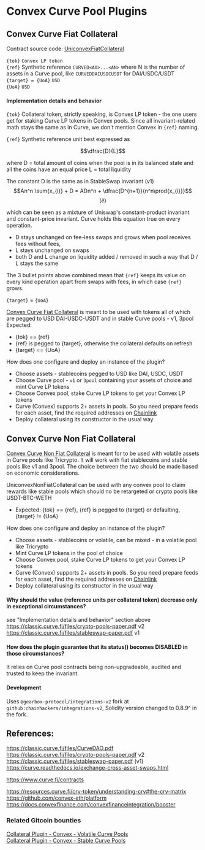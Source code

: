 # Convex Curve Pool Plugins

## Convex Curve Fiat Collateral

Contract source code: [UniconvexFiatCollateral](./UniconvexFiatCollateral.sol)

`{tok}` `Convex LP token`  
`{ref}` Synthetic reference `CURVED<A0>...<AN>` where N is the number of assets in a Curve pool, like `CURVEDDAIUSDCUSDT` for DAI/USDC/USDT  
`{target} = {UoA}` `USD`  
`{UoA}` `USD`

#### Implementation details and behavior

`{tok}` Collateral token, strictly speaking, is Convex LP token - the one users get for staking Curve LP tokens in Convex pools. Since all invariant-related math stays the same as in Curve, we don't mention Convex in `{ref}` naming.

`{ref}` Synthetic reference unit best expressed as 

$$\dfrac{D}{L}$$ 

where 
D = total amount of coins when the pool is in its balanced state and all the coins have an equal price
L = total liquidity

The constant D is the same as in StableSwap invariant (v1) 
 $$An^n \sum{x_{i}} + D = ADn^n + \dfrac{D^{n+1}}{n^n\prod{x_{i}}}$$ $$(ё)$$

which can be seen as a mixture of Uniswap's constant-product invariant and constant-price invariant. Curve holds this equation true on every operation. 
* D stays unchanged on fee-less swaps and grows when pool receives fees without fees,
* L stays unchanged on swaps
* both D and L change on liquidity added / removed in such a way that D / L stays the same

The 3 bullet points above combined mean that `{ref}` keeps its value on every kind operation apart from swaps with fees, in which case `{ref}` grows. 


`{target}` = `{UoA}`

[Convex Curve Fiat Collateral](./UniconvexFiatCollateral) is meant to be used with tokens all of which are pegged to USD  DAI-USDC-USDT
and in stable Curve pools - v1, 3pool
Expected: 
* {tok} == {ref}
* {ref} is pegged to {target}, otherwise the collateral defaults on refresh
* {target} == {UoA}

How does one configure and deploy an instance of the plugin?
- Choose assets - stablecoins pegged to USD like DAI, USDC, USDT
- Choose Curve pool - `v1` or `3pool` containing your assets of choice and mint Curve LP tokens
- Choose Convex pool, stake Curve LP tokens to get your Convex LP tokens
- Curve (Convex) supports 2+ assets in pools. So you need prepare feeds for each asset, find the required addresses on [Chainlink](https://data.chain.link/ethereum/mainnet/stablecoins)
- Deploy collateral using its constructor in the usual way


## Convex Curve Non Fiat Collateral

[Convex Curve Non Fiat Collateral](./UniconvexNonFiatCollateral) is meant for to be used with volatile assets in Curve pools 
like Tricrypto. It will work with fiat stablecoins and stable pools like v1 and 3pool.
The choice between the two should be made based on economic considerations. 


UniconvexNonFiatCollateral can be used with any convex pool to claim rewards like stable pools which should no be retargeted or crypto pools like USDT-BTC-WETH
* Expected: {tok} == {ref}, {ref} is pegged to {target} or defaulting, {target} != {UoA}

How does one configure and deploy an instance of the plugin?
- Choose assets - stablecoins or volatile, can be mixed -  in a volatile pool like Tricrypto
- Mint Curve LP tokens in the pool of choice
- Choose Convex pool, stake Curve LP tokens to get your Convex LP tokens
- Curve (Convex) supports 2+ assets in pools. So you need prepare feeds for each asset, find the required addresses on [Chainlink](https://data.chain.link/ethereum/mainnet/stablecoins)
- Deploy collateral using its constructor in the usual way

#### Why should the value (reference units per collateral token) decrease only in exceptional circumstances?
see "Implementation details and behavior" section above
https://classic.curve.fi/files/crypto-pools-paper.pdf   v2
https://classic.curve.fi/files/stableswap-paper.pdf     v1

#### How does the plugin guarantee that its status() becomes DISABLED in those circumstances?
It relies on Curve pool contracts being non-upgradeable, audited and trusted to keep the invariant.

#### Development
Uses `@gearbox-protocol/integrations-v2` fork at `github:chainhackers/integrations-v2`,
Solidity version changed to 0.8.9^ in the fork.


## References:

https://classic.curve.fi/files/CurveDAO.pdf  
https://classic.curve.fi/files/crypto-pools-paper.pdf   v2  
https://classic.curve.fi/files/stableswap-paper.pdf     (v1)  
https://curve.readthedocs.io/exchange-cross-asset-swaps.html

https://www.curve.fi/contracts

https://resources.curve.fi/crv-token/understanding-crv#the-crv-matrix  
https://github.com/convex-eth/platform  
https://docs.convexfinance.com/convexfinanceintegration/booster  

### Related Gitcoin bounties
[Collateral Plugin - Convex - Volatile Curve Pools
](https://gitcoin.co/issue/29515)   
[Collateral Plugin - Convex - Stable Curve Pools](https://gitcoin.co/issue/29516)

